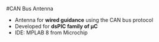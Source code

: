 #CAN Bus Antenna
* Antenna for **wired guidance** using the CAN bus protocol
* Developed for **dsPIC family of μC**
* IDE: MPLAB 8 from Microchip